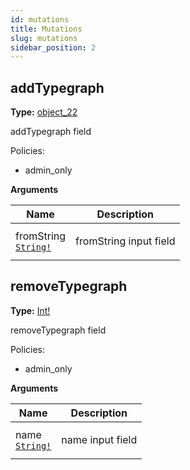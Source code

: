 ```yaml
---
id: mutations
title: Mutations
slug: mutations
sidebar_position: 2
---
```


## addTypegraph

**Type:** [object_22](/docs/reference/typegate/typegate/objects#object_22)

addTypegraph field

Policies:
- admin_only

<p style={{ marginBottom: "0.4em" }}><strong>Arguments</strong></p>

<table>
<thead><tr><th>Name</th><th>Description</th></tr></thead>
<tbody>
<tr>
<td>
fromString<br />
<a href="/docs/reference/typegate/typegate/scalars#string"><code>String!</code></a>
</td>
<td>
<p>fromString input field</p>
</td>
</tr>
</tbody>
</table>

## removeTypegraph

**Type:** [Int!](/docs/reference/typegate/typegate/scalars#int)

removeTypegraph field

Policies:
- admin_only

<p style={{ marginBottom: "0.4em" }}><strong>Arguments</strong></p>

<table>
<thead><tr><th>Name</th><th>Description</th></tr></thead>
<tbody>
<tr>
<td>
name<br />
<a href="/docs/reference/typegate/typegate/scalars#string"><code>String!</code></a>
</td>
<td>
<p>name input field</p>
</td>
</tr>
</tbody>
</table>
